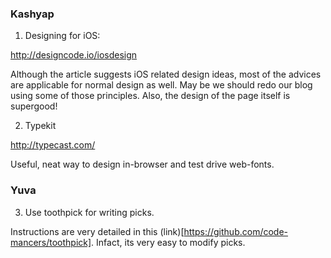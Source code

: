 ### Kashyap

1. Designing for iOS:

http://designcode.io/iosdesign

Although the article suggests iOS related design ideas, most of the
advices are applicable for normal design as well. May be we should redo
our blog using some of those principles. Also, the design of the page
itself is supergood!


2. Typekit

http://typecast.com/

Useful, neat way to design in-browser and test drive web-fonts.

### Yuva

3. Use toothpick for writing picks.

Instructions are very detailed in this (link)[https://github.com/code-mancers/toothpick].
Infact, its very easy to modify picks.
